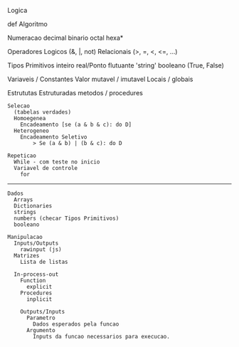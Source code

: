 Logica

  def Algoritmo

  Numeracao
    decimal
    binario
    octal
    hexa*

  Operadores
    Logicos
      (&, |, not)
    Relacionais
      (>, =, <, <=, ...)

  Tipos Primitivos
    inteiro
    real/Ponto flutuante
    'string'
    booleano (True, False)

  Variaveis / Constantes
    Valor mutavel / imutavel
    Locais / globais

  Estrututas
    Estruturadas
      metodos / procedures

    Selecao
      (tabelas verdades)
      Homoegenea
        Encadeamento [se (a & b & c): do D]
      Heterogeneo
        Encadeamento Seletivo
            > Se (a & b) | (b & c): do D

    Repeticao
      While - com teste no inicio
      Variavel de controle
        for


________________________________________________
    Dados
      Arrays
      Dictionaries
      strings
      numbers (checar Tipos Primitivos)
      booleano

    Manipulacao
      Inputs/Outputs
        rawinput (js)
      Matrizes
        Lista de listas

      In-process-out
        Function
          explicit
        Procedures
          inplicit

        Outputs/Inputs
          Parametro
            Dados esperados pela funcao
          Argumento
            Inputs da funcao necessarios para execucao.
